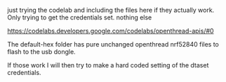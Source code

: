 just trying the codelab and including the files here if they actually work. Only trying to get the credentials set. nothing else


https://codelabs.developers.google.com/codelabs/openthread-apis/#0

The default-hex folder has pure unchanged openthread nrf52840 files to flash to the usb dongle.

If those work I will then try to make a hard coded setting of the dtaset credentials.



